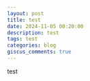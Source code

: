 ```yaml
---
layout: post
title: test
date: 2024-11-05 00:20:00
description: test
tags: test
categories: blog
giscus_comments: true
---
```


test
